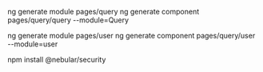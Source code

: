 ng generate module pages/query
ng generate component pages/query/query --module=Query


ng generate module pages/user
ng generate component pages/query/user --module=user


npm install @nebular/security